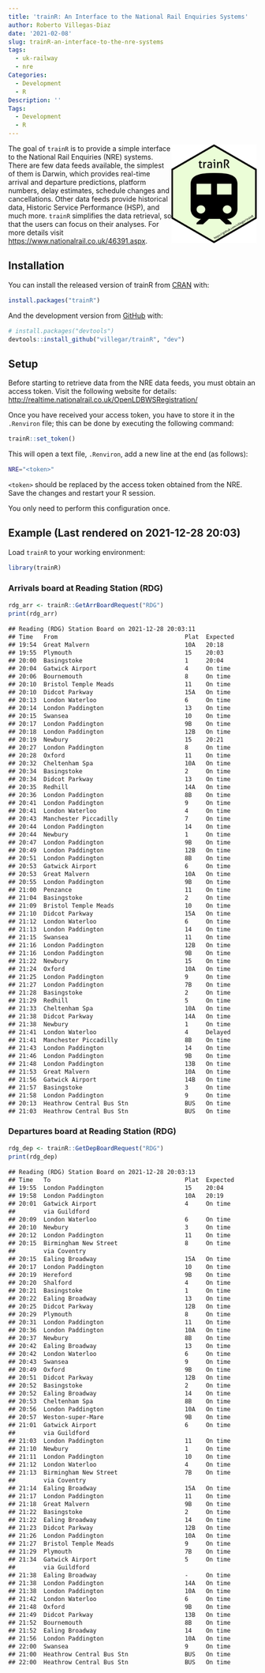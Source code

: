 ```yaml
---
title: 'trainR: An Interface to the National Rail Enquiries Systems'
author: Roberto Villegas-Diaz
date: '2021-02-08'
slug: trainR-an-interface-to-the-nre-systems
tags:
  - uk-railway
  - nre
Categories:
  - Development
  - R
Description: ''
Tags:
  - Development
  - R
---
```


<img src="https://raw.githubusercontent.com/villegar/trainR/main/inst/images/logo.png" alt="logo" align="right" height=200px/>

The goal of `trainR` is to provide a simple interface to the 
National Rail Enquiries (NRE) systems. There are few data feeds 
available, the simplest of them is Darwin, which provides real-time 
arrival and departure predictions, platform numbers, delay estimates, 
schedule changes and cancellations. Other data feeds provide historical 
data, Historic Service Performance (HSP), and much more. `trainR` 
simplifies the data retrieval, so that the users can focus on their 
analyses. For more details visit 
https://www.nationalrail.co.uk/46391.aspx.

## Installation

You can install the released version of trainR from [CRAN](https://CRAN.R-project.org) with:

``` r
install.packages("trainR")
```

And the development version from [GitHub](https://github.com/) with:

``` r
# install.packages("devtools")
devtools::install_github("villegar/trainR", "dev")
```

## Setup
Before starting to retrieve data from the NRE data feeds, you must obtain an access token. 
Visit the following website for details: http://realtime.nationalrail.co.uk/OpenLDBWSRegistration/

Once you have received your access token, you have to store it in the `.Renviron` file; this can be 
done by executing the following command:


```r
trainR::set_token()
```

This will open a text file, `.Renviron`, add a new line at the end (as follows):

```bash
NRE="<token>"
```

`<token>` should be replaced by the access token obtained from the NRE. Save the changes and restart 
your R session.

You only need to perform this configuration once.

## Example (Last rendered on 2021-12-28 20:03)

Load `trainR` to your working environment:

```r
library(trainR)
```

### Arrivals board at Reading Station (RDG)


```r
rdg_arr <- trainR::GetArrBoardRequest("RDG")
print(rdg_arr)
```

```
## Reading (RDG) Station Board on 2021-12-28 20:03:11
## Time   From                                    Plat  Expected
## 19:54  Great Malvern                           10A   20:18
## 19:55  Plymouth                                15    20:03
## 20:00  Basingstoke                             1     20:04
## 20:04  Gatwick Airport                         4     On time
## 20:06  Bournemouth                             8     On time
## 20:10  Bristol Temple Meads                    11    On time
## 20:10  Didcot Parkway                          15A   On time
## 20:13  London Waterloo                         6     On time
## 20:14  London Paddington                       13    On time
## 20:15  Swansea                                 10    On time
## 20:17  London Paddington                       9B    On time
## 20:18  London Paddington                       12B   On time
## 20:19  Newbury                                 15    20:21
## 20:27  London Paddington                       8     On time
## 20:28  Oxford                                  11    On time
## 20:32  Cheltenham Spa                          10A   On time
## 20:34  Basingstoke                             2     On time
## 20:34  Didcot Parkway                          13    On time
## 20:35  Redhill                                 14A   On time
## 20:36  London Paddington                       8B    On time
## 20:41  London Paddington                       9     On time
## 20:41  London Waterloo                         4     On time
## 20:43  Manchester Piccadilly                   7     On time
## 20:44  London Paddington                       14    On time
## 20:44  Newbury                                 1     On time
## 20:47  London Paddington                       9B    On time
## 20:49  London Paddington                       12B   On time
## 20:51  London Paddington                       8B    On time
## 20:53  Gatwick Airport                         6     On time
## 20:53  Great Malvern                           10A   On time
## 20:55  London Paddington                       9B    On time
## 21:00  Penzance                                11    On time
## 21:04  Basingstoke                             2     On time
## 21:09  Bristol Temple Meads                    10    On time
## 21:10  Didcot Parkway                          15A   On time
## 21:12  London Waterloo                         6     On time
## 21:13  London Paddington                       14    On time
## 21:15  Swansea                                 11    On time
## 21:16  London Paddington                       12B   On time
## 21:16  London Paddington                       9B    On time
## 21:22  Newbury                                 15    On time
## 21:24  Oxford                                  10A   On time
## 21:25  London Paddington                       9     On time
## 21:27  London Paddington                       7B    On time
## 21:28  Basingstoke                             2     On time
## 21:29  Redhill                                 5     On time
## 21:33  Cheltenham Spa                          10A   On time
## 21:38  Didcot Parkway                          14A   On time
## 21:38  Newbury                                 1     On time
## 21:41  London Waterloo                         4     Delayed
## 21:41  Manchester Piccadilly                   8B    On time
## 21:43  London Paddington                       14    On time
## 21:46  London Paddington                       9B    On time
## 21:48  London Paddington                       13B   On time
## 21:53  Great Malvern                           10A   On time
## 21:56  Gatwick Airport                         14B   On time
## 21:57  Basingstoke                             3     On time
## 21:58  London Paddington                       9     On time
## 20:13  Heathrow Central Bus Stn                BUS   On time
## 21:03  Heathrow Central Bus Stn                BUS   On time
```

### Departures board at Reading Station (RDG)


```r
rdg_dep <- trainR::GetDepBoardRequest("RDG")
print(rdg_dep)
```

```
## Reading (RDG) Station Board on 2021-12-28 20:03:13
## Time   To                                      Plat  Expected
## 19:55  London Paddington                       15    20:04
## 19:58  London Paddington                       10A   20:19
## 20:01  Gatwick Airport                         4     On time
##        via Guildford                           
## 20:09  London Waterloo                         6     On time
## 20:10  Newbury                                 3     On time
## 20:12  London Paddington                       11    On time
## 20:15  Birmingham New Street                   8     On time
##        via Coventry                            
## 20:15  Ealing Broadway                         15A   On time
## 20:17  London Paddington                       10    On time
## 20:19  Hereford                                9B    On time
## 20:20  Shalford                                4     On time
## 20:21  Basingstoke                             1     On time
## 20:22  Ealing Broadway                         13    On time
## 20:25  Didcot Parkway                          12B   On time
## 20:29  Plymouth                                8     On time
## 20:31  London Paddington                       11    On time
## 20:36  London Paddington                       10A   On time
## 20:37  Newbury                                 8B    On time
## 20:42  Ealing Broadway                         13    On time
## 20:42  London Waterloo                         6     On time
## 20:43  Swansea                                 9     On time
## 20:49  Oxford                                  9B    On time
## 20:51  Didcot Parkway                          12B   On time
## 20:52  Basingstoke                             2     On time
## 20:52  Ealing Broadway                         14    On time
## 20:53  Cheltenham Spa                          8B    On time
## 20:56  London Paddington                       10A   On time
## 20:57  Weston-super-Mare                       9B    On time
## 21:01  Gatwick Airport                         6     On time
##        via Guildford                           
## 21:03  London Paddington                       11    On time
## 21:10  Newbury                                 1     On time
## 21:11  London Paddington                       10    On time
## 21:12  London Waterloo                         4     On time
## 21:13  Birmingham New Street                   7B    On time
##        via Coventry                            
## 21:14  Ealing Broadway                         15A   On time
## 21:17  London Paddington                       11    On time
## 21:18  Great Malvern                           9B    On time
## 21:22  Basingstoke                             2     On time
## 21:22  Ealing Broadway                         14    On time
## 21:23  Didcot Parkway                          12B   On time
## 21:26  London Paddington                       10A   On time
## 21:27  Bristol Temple Meads                    9     On time
## 21:29  Plymouth                                7B    On time
## 21:34  Gatwick Airport                         5     On time
##        via Guildford                           
## 21:38  Ealing Broadway                         -     On time
## 21:38  London Paddington                       14A   On time
## 21:38  London Paddington                       10A   On time
## 21:42  London Waterloo                         6     On time
## 21:48  Oxford                                  9B    On time
## 21:49  Didcot Parkway                          13B   On time
## 21:52  Bournemouth                             8B    On time
## 21:52  Ealing Broadway                         14    On time
## 21:56  London Paddington                       10A   On time
## 22:00  Swansea                                 9     On time
## 21:00  Heathrow Central Bus Stn                BUS   On time
## 22:00  Heathrow Central Bus Stn                BUS   On time
```
